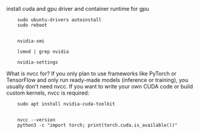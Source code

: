 


install cuda and gpu driver and container runtime for gpu

        sudo ubuntu-drivers autoinstall
        sudo reboot
        
        
        nvidia-smi
        
        lsmod | grep nvidia
        
        nvidia-settings
        
        


What is nvcc for? If you only plan to use frameworks like PyTorch or TensorFlow and only run ready-made models (inference or training), you usually don't need nvcc. If you want to write your own CUDA code or build custom kernels, nvcc is required:

        sudo apt install nvidia-cuda-toolkit
        
        
        nvcc --version
        python3 -c "import torch; print(torch.cuda.is_available())"
        










